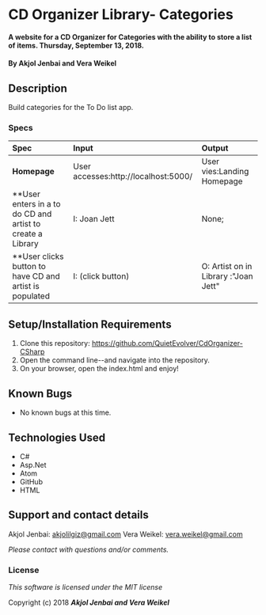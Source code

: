 # CD Organizer Library- Categories

#### A website for a CD Organizer for Categories with the ability to store a list of items. Thursday, September 13, 2018.

#### By **Akjol Jenbai and Vera Weikel**

## Description
Build categories for the To Do list app.


### Specs
| Spec | Input | Output |
| :-------------     | :------------ | :------------- |
| **Homepage** | User accesses:http://localhost:5000/| User vies:Landing Homepage |
| **User enters in a to do CD and artist to create a Library| I: Joan Jett | None;|
| **User clicks button to have CD and artist is populated | I: (click button) | O: Artist on in Library :"Joan Jett"|

## Setup/Installation Requirements

1. Clone this repository: https://github.com/QuietEvolver/CdOrganizer-CSharp
2. Open the command line--and navigate into the repository.
3. On your browser, open the index.html and enjoy!

## Known Bugs
* No known bugs at this time.

## Technologies Used
* C#
* Asp.Net
* Atom
* GitHub
* HTML

## Support and contact details

Akjol Jenbai: akjolilgiz@gmail.com
Vera Weikel: vera.weikel@gmail.com

_Please contact with questions and/or comments._

### License

*This software is licensed under the MIT license*

Copyright (c) 2018 **_Akjol Jenbai and Vera Weikel_**
